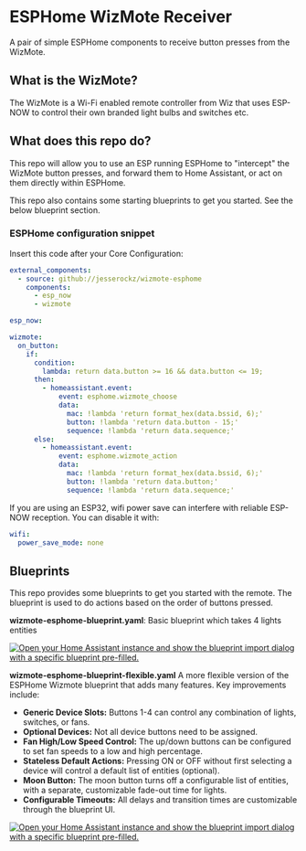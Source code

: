 # ESPHome WizMote Receiver

A pair of simple ESPHome components to receive button presses from the WizMote.

## What is the WizMote?

The WizMote is a Wi-Fi enabled remote controller from Wiz that uses ESP-NOW to control their own branded light bulbs and switches etc.

## What does this repo do?

This repo will allow you to use an ESP running ESPHome to "intercept" the WizMote button presses, and forward them to Home Assistant, or act on them directly within ESPHome.

This repo also contains some starting blueprints to get you started. See the below blueprint section.

### ESPHome configuration snippet
Insert this code after your Core Configuration:

```yaml
external_components:
  - source: github://jesserockz/wizmote-esphome
    components:
      - esp_now
      - wizmote

esp_now:

wizmote:
  on_button:
    if:
      condition:
        lambda: return data.button >= 16 && data.button <= 19;
      then:
        - homeassistant.event:
            event: esphome.wizmote_choose
            data:
              mac: !lambda 'return format_hex(data.bssid, 6);'
              button: !lambda 'return data.button - 15;'
              sequence: !lambda 'return data.sequence;'
      else:
        - homeassistant.event:
            event: esphome.wizmote_action
            data:
              mac: !lambda 'return format_hex(data.bssid, 6);'
              button: !lambda 'return data.button;'
              sequence: !lambda 'return data.sequence;'

```

If you are using an ESP32, wifi power save can interfere with reliable ESP-NOW reception. You can disable it with:

```yaml
wifi:
  power_save_mode: none

```

## Blueprints

This repo provides some blueprints to get you started with the remote. The blueprint is used to do actions based on the order of buttons pressed.

**wizmote-esphome-blueprint.yaml**: Basic blueprint which takes 4 lights entities

[![Open your Home Assistant instance and show the blueprint import dialog with a specific blueprint pre-filled.](https://my.home-assistant.io/badges/blueprint_import.svg)](https://my.home-assistant.io/redirect/blueprint_import/?blueprint_url=https%3A%2F%2Fgithub.com%2Fjesserockz%2Fwizmote-esphome%2Fblob%2Fmain%2Fwizmote-esphome-blueprint.yaml)



**wizmote-esphome-blueprint-flexible.yaml**
  A more flexible version of the ESPHome Wizmote blueprint that adds many features.
  Key improvements include:
- **Generic Device Slots:** Buttons 1-4 can control any combination of lights, switches, or fans.
- **Optional Devices:** Not all device buttons need to be assigned.
- **Fan High/Low Speed Control:** The up/down buttons can be configured to set fan speeds to a low and high percentage.
- **Stateless Default Actions:** Pressing ON or OFF without first selecting a device will control a default list of entities (optional).
- **Moon Button:** The moon button turns off a configurable list of entities, with a separate, customizable fade-out time for lights.
- **Configurable Timeouts:** All delays and transition times are customizable through the blueprint UI.

[![Open your Home Assistant instance and show the blueprint import dialog with a specific blueprint pre-filled.](https://my.home-assistant.io/badges/blueprint_import.svg)](https://my.home-assistant.io/redirect/blueprint_import/?blueprint_url=https%3A%2F%2Fgithub.com%2Fjesserockz%2Fwizmote-esphome%2Fblob%2Fmain%2Fwizmote-esphome-blueprint-flexible.yaml)
